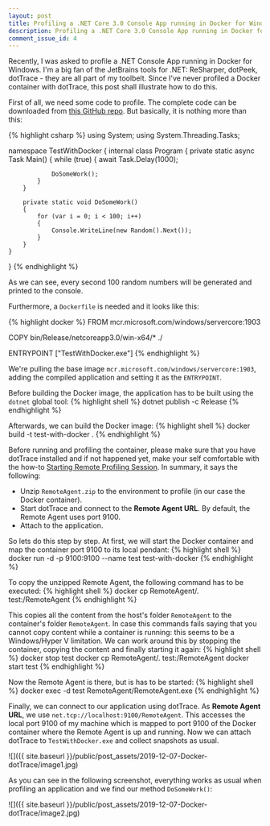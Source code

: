 ```yaml
---
layout: post
title: Profiling a .NET Core 3.0 Console App running in Docker for Windows with dotTrace
description: Profiling a .NET Core 3.0 Console App running in Docker for Windows with dotTrace
comment_issue_id: 4
---
```


Recently, I was asked to profile a .NET Console App running in Docker for Windows. I'm a big fan of the JetBrains tools for .NET: ReSharper, dotPeek, dotTrace - they are all part of my toolbelt. Since I've never profiled a Docker container with dotTrace, this post shall illustrate how to do this.

First of all, we need some code to profile. The complete code can be downloaded from [this GitHub repo](https://github.com/mu88/DockerDotTrace). But basically, it is nothing more than this:

{% highlight csharp %}
using System;
using System.Threading.Tasks;

namespace TestWithDocker
{
    internal class Program
    {
        private static async Task Main()
        {
            while (true)
            {
                await Task.Delay(1000);

                DoSomeWork();
            }
        }

        private static void DoSomeWork()
        {
            for (var i = 0; i < 100; i++)
            {
                Console.WriteLine(new Random().Next());
            }
        }
    }
}
{% endhighlight %}

As we can see, every second 100 random numbers will be generated and printed to the console.

Furthermore, a `Dockerfile` is needed and it looks like this:

{% highlight docker %}
FROM mcr.microsoft.com/windows/servercore:1903

COPY bin/Release/netcoreapp3.0/win-x64/* ./

ENTRYPOINT ["TestWithDocker.exe"]
{% endhighlight %}

We're pulling the base image `mcr.microsoft.com/windows/servercore:1903`, adding the compiled application and setting it as the `ENTRYPOINT`.

Before building the Docker image, the application has to be built using the `dotnet` global tool:
{% highlight shell %}
dotnet publish -c Release
{% endhighlight %}

Afterwards, we can build the Docker image:
{% highlight shell %}
docker build -t test-with-docker .
{% endhighlight %}

Before running and profiling the container, please make sure that you have dotTrace installed and if not happened yet, make your self comfortable with the how-to [Starting Remote Profiling Session](https://www.jetbrains.com/help/profiler/Starting_Remote_Profiling_Session.html). In summary, it says the following:

- Unzip `RemoteAgent.zip` to the environment to profile (in our case the Docker container).
- Start dotTrace and connect to the **Remote Agent URL**. By default, the Remote Agent uses port 9100.
- Attach to the application.

So lets do this step by step. At first, we will start the Docker container and map the container port 9100 to its local pendant:
{% highlight shell %}
docker run -d -p 9100:9100 --name test test-with-docker
{% endhighlight %}

To copy the unzipped Remote Agent, the following command has to be executed:
{% highlight shell %}
docker cp RemoteAgent/. test:/RemoteAgent
{% endhighlight %}

This copies all the content from the host's folder `RemoteAgent` to the container's folder `RemoteAgent`. In case this commands fails saying that you cannot copy content while a container is running: this seems to be a Windows/Hyper V limitation. We can work around this by stopping the container, copying the content and finally starting it again:
{% highlight shell %}
docker stop test
docker cp RemoteAgent/. test:/RemoteAgent
docker start test
{% endhighlight %}

Now the Remote Agent is there, but is has to be started:
{% highlight shell %}
docker exec -d test RemoteAgent/RemoteAgent.exe
{% endhighlight %}

Finally, we can connect to our application using dotTrace. As **Remote Agent URL**, we use `net.tcp://localhost:9100/RemoteAgent`. This accesses the local port 9100 of my machine which is mapped to port 9100 of the Docker container where the Remote Agent is up and running. Now we can attach dotTrace to `TestWithDocker.exe` and collect snapshots as usual.

![]({{ site.baseurl }}/public/post_assets/2019-12-07-Docker-dotTrace/image1.jpg)

As you can see in the following screenshot, everything works as usual when profiling an application and we find our method `DoSomeWork()`:

![]({{ site.baseurl }}/public/post_assets/2019-12-07-Docker-dotTrace/image2.jpg)